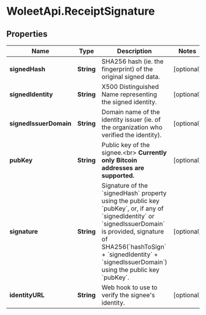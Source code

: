 # WoleetApi.ReceiptSignature

## Properties

Name | Type | Description | Notes
------------ | ------------- | ------------- | -------------
**signedHash** | **String** | SHA256 hash (ie. the fingerprint) of the original signed data. | [optional] 
**signedIdentity** | **String** | X500 Distinguished Name representing the signed identity. | [optional] 
**signedIssuerDomain** | **String** | Domain name of the identity issuer (ie. of the organization who verified the identity). | [optional] 
**pubKey** | **String** | Public key of the signee.&lt;br&gt; **Currently only Bitcoin addresses are supported.**  | [optional] 
**signature** | **String** | Signature of the &#x60;signedHash&#x60; property using the public key &#x60;pubKey&#x60;, or, if any of &#x60;signedIdentity&#x60; or &#x60;signedIssuerDomain&#x60; is provided, signature of SHA256(&#x60;hashToSign&#x60; + &#x60;signedIdentity&#x60; + &#x60;signedIssuerDomain&#x60;) using the public key &#x60;pubKey&#x60;.  | [optional] 
**identityURL** | **String** | Web hook to use to verify the signee&#39;s identity. | [optional] 


